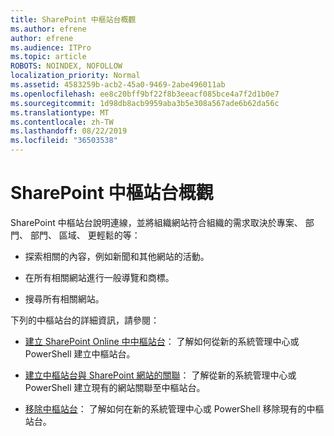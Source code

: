 ```yaml
---
title: SharePoint 中樞站台概觀
ms.author: efrene
author: efrene
ms.audience: ITPro
ms.topic: article
ROBOTS: NOINDEX, NOFOLLOW
localization_priority: Normal
ms.assetid: 4583259b-acb2-45a0-9469-2abe496011ab
ms.openlocfilehash: ee8c20bff9bf22f8b3eeacf085bce4a7f2d1b0e7
ms.sourcegitcommit: 1d98db8acb9959aba3b5e308a567ade6b62da56c
ms.translationtype: MT
ms.contentlocale: zh-TW
ms.lasthandoff: 08/22/2019
ms.locfileid: "36503538"
---
```

# <a name="sharepoint-hub-sites-overview"></a>SharePoint 中樞站台概觀

SharePoint 中樞站台說明連線，並將組織網站符合組織的需求取決於專案、 部門、 部門、 區域、 更輕鬆的等：

- 探索相關的內容，例如新聞和其他網站的活動。

- 在所有相關網站進行一般導覽和商標。 

- 搜尋所有相關網站。

下列的中樞站台的詳細資訊，請參閱：
- [建立 SharePoint Online 中中樞站台](https://docs.microsoft.com/sharepoint/create-hub-site)： 了解如何從新的系統管理中心或 PowerShell 建立中樞站台。

- [建立中樞站台與 SharePoint 網站的關聯](https://support.office.com/article/associate-a-sharepoint-site-with-a-hub-site-ae0009fd-af04-4d3d-917d-88edb43efc05)： 了解從新的系統管理中心或 PowerShell 建立現有的網站關聯至中樞站台。

- [移除中樞站台](https://docs.microsoft.com/sharepoint/remove-hub-site)： 了解如何在新的系統管理中心或 PowerShell 移除現有的中樞站台。

